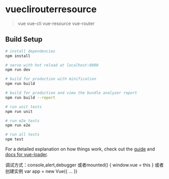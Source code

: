 # vueclirouterresource

> vue vue-cli vue-resource vue-router

## Build Setup

``` bash
# install dependencies
npm install

# serve with hot reload at localhost:8080
npm run dev

# build for production with minification
npm run build

# build for production and view the bundle analyzer report
npm run build --report

# run unit tests
npm run unit

# run e2e tests
npm run e2e

# run all tests
npm test
```

For a detailed explanation on how things work, check out the [guide](http://vuejs-templates.github.io/webpack/) and [docs for vue-loader](http://vuejs.github.io/vue-loader).

调试方式：console,alert,debugger
或者mounted() {
    window.vue = this
}
或者创建实例
var app = new Vue({
    ...
})